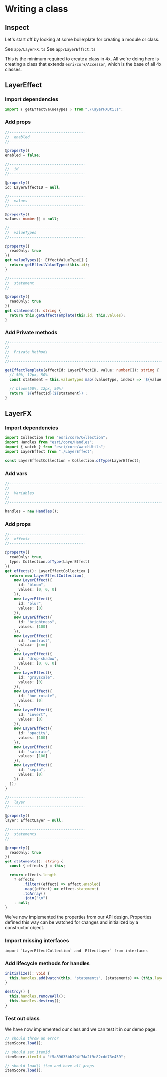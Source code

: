 # Writing a class

## Inspect

Let's start off by looking at some boilerplate for creating a module or class.

See `app/LayerFX.ts`
See `app/LayerEffect.ts`

This is the minimum required to create a class in 4x. All we're doing here is creating a class that extends `esri/core/Accessor`, which is the base of all 4x classes.

## LayerEffect

### Import dependencies

```ts
import { getEffectValueTypes } from "./layerFXUtils";
```

### Add props

```ts
//----------------------------------
//  enabled
//----------------------------------

@property()
enabled = false;

//----------------------------------
//  id
//----------------------------------

@property()
id: LayerEffectID = null;

//----------------------------------
//  values
//----------------------------------

@property()
values: number[] = null;

//----------------------------------
//  valueTypes
//----------------------------------

@property({
  readOnly: true
})
get valueTypes(): EffectValueType[] {
  return getEffectValueTypes(this.id);
}

//----------------------------------
//  statement
//----------------------------------

@property({
  readOnly: true
})
get statement(): string {
  return this.getEffectTemplate(this.id, this.values);
}
```

### Add Private methods

```ts
//--------------------------------------------------------------------------
//
//  Private Methods
//
//--------------------------------------------------------------------------

getEffectTemplate(effectId: LayerEffectID, value: number[]): string {
  // 50%, 12px, 50%
  const statement = this.valueTypes.map((valueType, index) => `${value[index]}${valueType.unit}`).join(",");

  // bloom(50%, 12px, 50%)
  return `${effectId}(${statement})`;
}
```

## LayerFX

### Import dependencies

```ts
import Collection from "esri/core/Collection";
import Handles from "esri/core/Handles";
import { watch } from "esri/core/watchUtils";
import LayerEffect from "./LayerEffect";

const LayerEffectCollection = Collection.ofType(LayerEffect);
```

### Add vars

```ts
//--------------------------------------------------------------------------
//
//  Variables
//
//--------------------------------------------------------------------------

handles = new Handles();
```

### Add props

```ts
//----------------------------------
//  effects
//----------------------------------

@property({
  readOnly: true,
  type: Collection.ofType(LayerEffect)
})
get effects(): LayerEffectCollection {
  return new LayerEffectCollection([
    new LayerEffect({
      id: "bloom",
      values: [0, 0, 0]
    }),
    new LayerEffect({
      id: "blur",
      values: [0]
    }),
    new LayerEffect({
      id: "brightness",
      values: [100]
    }),
    new LayerEffect({
      id: "contrast",
      values: [100]
    }),
    new LayerEffect({
      id: "drop-shadow",
      values: [0, 0, 0]
    }),
    new LayerEffect({
      id: "grayscale",
      values: [0]
    }),
    new LayerEffect({
      id: "hue-rotate",
      values: [0]
    }),
    new LayerEffect({
      id: "invert",
      values: [0]
    }),
    new LayerEffect({
      id: "opacity",
      values: [100]
    }),
    new LayerEffect({
      id: "saturate",
      values: [100]
    }),
    new LayerEffect({
      id: "sepia",
      values: [0]
    })
  ]);
}

//----------------------------------
//  layer
//----------------------------------

@property()
layer: EffectLayer = null;

//----------------------------------
//  statements
//----------------------------------

@property({
  readOnly: true
})
get statements(): string {
  const { effects } = this;

  return effects.length
    ? effects
        .filter((effect) => effect.enabled)
        .map((effect) => effect.statement)
        .toArray()
        .join("\n")
    : null;
}
```

We've now implemented the properties from our API design. Properties defined this way can be watched for changes and initialized by a constructor object.

### Import missing interfaces

```
import `LayerEffectCollection` and `EffectLayer` from interfaces
```

### Add lifecycle methods for handles

```ts
initialize(): void {
  this.handles.add(watch(this, "statements", (statements) => (this.layer.effect = statements)));
}

destroy() {
  this.handles.removeAll();
  this.handles.destroy();
}
```

### Test out class

We have now implemented our class and we can test it in our demo page.

```js
// should throw an error
itemScore.load();
```

```js
// should set itemId
itemScore.itemId = "f5a89635bb394f7da2f9c82cdd73e459";
```

```js
// should load() item and have all props
itemScore.load();
```
